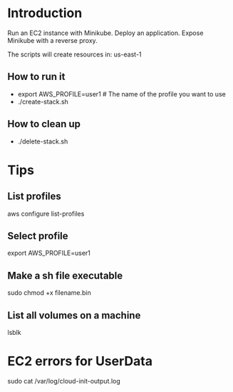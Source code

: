 # Introduction

Run an EC2 instance with Minikube.
Deploy an application.
Expose Minikube with a reverse proxy.

The scripts will create resources in: us-east-1

## How to run it
- export AWS_PROFILE=user1 # The name of the profile you want to use
- ./create-stack.sh

## How to clean up
- ./delete-stack.sh

# Tips

## List profiles
aws configure list-profiles

## Select profile
export AWS_PROFILE=user1

## Make a sh file executable
sudo chmod +x filename.bin

## List all volumes on a machine
lsblk

# EC2 errors for UserData
sudo cat /var/log/cloud-init-output.log